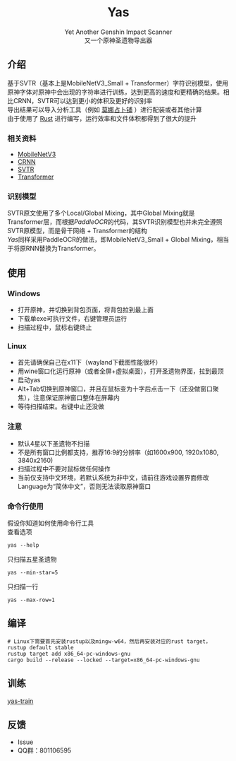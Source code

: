 <div align="center">

# Yas
Yet Another Genshin Impact Scanner  
又一个原神圣遗物导出器

</div>

## 介绍
基于SVTR（基本上是MobileNetV3_Small + Transformer）字符识别模型，使用原神字体对原神中会出现的字符串进行训练，达到更高的速度和更精确的结果。相比CRNN，SVTR可以达到更小的体积及更好的识别率  
导出结果可以导入分析工具（例如 [莫娜占卜铺](https://mona-uranai.com/) ）进行配装或者其他计算  
由于使用了 [Rust](https://www.rust-lang.org/) 进行编写，运行效率和文件体积都得到了很大的提升  
### 相关资料
- [MobileNetV3](https://arxiv.org/pdf/1905.02244.pdf)
- [CRNN](https://arxiv.org/pdf/1507.05717.pdf)
- [SVTR](https://arxiv.org/pdf/2205.00159.pdf)
- [Transformer](https://proceedings.neurips.cc/paper/2017/file/3f5ee243547dee91fbd053c1c4a845aa-Paper.pdf)

### 识别模型
SVTR原文使用了多个Local/Global Mixing，其中Global Mixing就是Transformer层，而根据*PaddleOCR*的代码，其SVTR识别模型也并未完全遵照SVTR原模型，而是骨干网络 + Transformer的结构  
*Yas*同样采用PaddleOCR的做法，即MobileNetV3_Small + Global Mixing，相当于将原RNN替换为Transformer。

## 使用
### Windows
- 打开原神，并切换到背包页面，将背包拉到最上面
- 下载单exe可执行文件，右键管理员运行
- 扫描过程中，鼠标右键终止
### Linux
- 首先请确保自己在x11下（wayland下截图性能很坏）
- 用wine窗口化运行原神（或者全屏+虚拟桌面），打开圣遗物界面，拉到最顶
- 启动yas
- Alt+Tab切换到原神窗口，并且在鼠标变为十字后点击一下（还没做窗口聚焦），注意保证原神窗口整体在屏幕内
- 等待扫描结束。右键中止还没做
### 注意
- 默认4星以下圣遗物不扫描
- 不是所有窗口比例都支持，推荐16:9的分辨率（如1600x900, 1920x1080, 3840x2160)
- 扫描过程中不要对鼠标做任何操作
- 当前仅支持中文环境，若默认系统为非中文，请前往游戏设置界面修改Language为“简体中文”，否则无法读取原神窗口

### 命令行使用
假设你知道如何使用命令行工具  
查看选项
```shell
yas --help
```
只扫描五星圣遗物
```shell
yas --min-star=5
```
只扫描一行
```shell
yas --max-row=1
```

## 编译

```shell
# Linux下需要首先安装rustup以及mingw-w64，然后再安装对应的rust target，
rustup default stable
rustup target add x86_64-pc-windows-gnu
cargo build --release --locked --target=x86_64-pc-windows-gnu
```

## 训练
[yas-train](https://github.com/wormtql/yas-train)

## 反馈
- Issue
- QQ群：801106595
